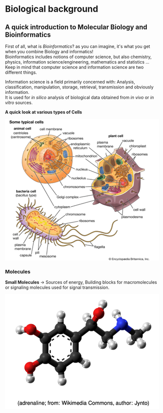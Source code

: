 # Biological background 

## A quick introduction to Molecular Biology and Bioinformatics 

First of all, what is *Bioinformatics*?  as you can imagine, it's what you get when you combine Biology and informatics!  
Bioinformatics includes notions of computer science, but also chemistry, physics, information science/engineering, mathematics and statistics ...  
Keep in mind that computer science and information science are two different things.  

Information science is a field primarily concerned with: Analysis, classification, manipulation, storage, retrieval, transmission and obviously information.  
It is used for *in silico* analysis of biological data obtained from *in vivo* or *in vitro* sources.  

**A quick look at various types of Cells** 

![ImageOfCells](1stLectureCells.png "Various type of cells")  

### Molecules  

**Small Molecules** &rarr; Sources of energy, Building blocks for macromolecules or signaling molecules used for signal transmission. 

![AdrenalineMolecule](Adrenaline.png "image of adrenaline")
